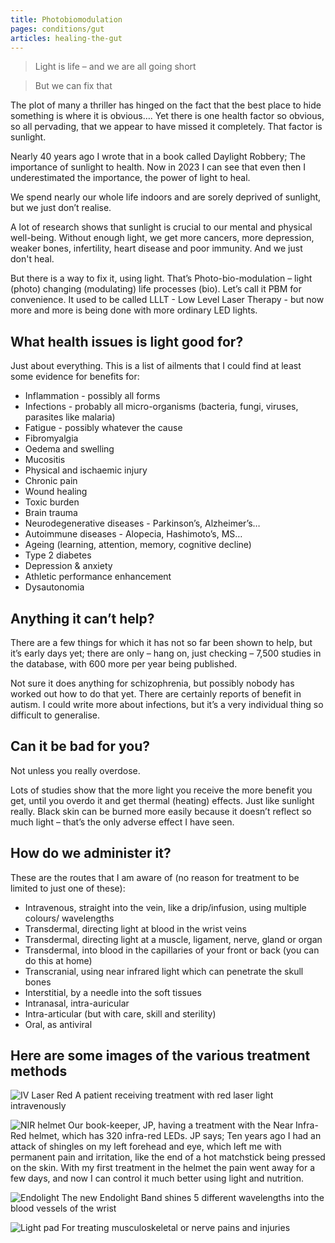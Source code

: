 ```yaml
---
title: Photobiomodulation
pages: conditions/gut
articles: healing-the-gut
---
```


> Light is life  – and we are all going short

> But we can fix that

The plot of many a thriller has hinged on the fact that the best place to hide something is where it is obvious…. Yet there is one health factor so obvious, so all pervading, that we appear to have missed it completely. That factor is sunlight.

Nearly 40 years ago I wrote that in a book called Daylight Robbery; The importance of sunlight to health. Now in 2023 I can see that even then I underestimated the importance, the power of light to heal. 

We spend nearly our whole life indoors and are sorely deprived of sunlight, but we just don’t realise.

A lot of research shows that sunlight is crucial to our mental and physical well-being. 
Without enough light, we get more cancers, more depression, weaker bones, infertility, heart disease and poor immunity. And we just don't heal. 

But there is a way to fix it, using light. That’s Photo-bio-modulation – light (photo) changing (modulating) life processes (bio). Let’s call it PBM for convenience. It used to be called LLLT - Low Level Laser Therapy - but now more and more is being done with more ordinary LED lights.


## What health issues is light good for?

Just about everything. This is a list of ailments that I could find at least some evidence for benefits for:

- Inflammation - possibly all forms
- Infections - probably all micro-organisms (bacteria, fungi, viruses, parasites like malaria)
- Fatigue - possibly whatever the cause
- Fibromyalgia
- Oedema and swelling
- Mucositis
- Physical and ischaemic injury
- Chronic pain
- Wound healing
- Toxic burden
- Brain trauma
- Neurodegenerative diseases - Parkinson’s, Alzheimer’s…
- Autoimmune diseases - Alopecia, Hashimoto’s, MS…
- Ageing (learning, attention, memory, cognitive decline)
- Type 2 diabetes
- Depression & anxiety
- Athletic performance enhancement
- Dysautonomia


## Anything it can’t help?

There are a few things for which it has not so far been shown to help, but it’s early days yet; there are only – hang on, just checking – 7,500 studies in the database, with 600 more per year being published.

Not sure it does anything for schizophrenia, but possibly nobody has worked out how to do that yet. There are certainly reports of benefit in autism.
I could write more about infections, but it’s a very individual thing so difficult to generalise.


## Can it be bad for you?

Not unless you really overdose.

Lots of studies show that the more light you receive the more benefit you get, until you overdo it and get thermal (heating) effects. Just like sunlight really. Black skin can be burned more easily because it doesn’t reflect so much light – that’s the only adverse effect I have seen. 


## How do we administer it?

These are the routes that I am aware of (no reason for treatment to be limited to just one of these): 
- Intravenous, straight into the vein, like a drip/infusion, using multiple colours/ wavelengths
- Transdermal, directing light at blood in the wrist veins 
- Transdermal, directing light at a muscle, ligament, nerve, gland or organ
- Transdermal, into blood in the capillaries of your front or back (you can do this at home)
- Transcranial, using near infrared light which can penetrate the skull bones
- Interstitial, by a needle into the soft tissues
- Intranasal, intra-auricular
- Intra-articular (but with care, skill and sterility)
- Oral, as antiviral


## Here are some images of the various treatment methods

![IV Laser Red](/images/iv-laser-red.jpg)
A patient receiving treatment with red laser light intravenously

![NIR helmet](/images/nir-helmet.jpg)
Our book-keeper, JP, having a treatment with the Near Infra-Red helmet, which has 320 infra-red LEDs. JP says;
Ten years ago I had an attack of shingles on my left forehead and eye, which left me with permanent pain and irritation, like the end of a hot matchstick being pressed on the skin. With my first treatment in the helmet the pain went away for a few days, and now I can control it much better using light and nutrition.

![Endolight](/images/endolight.jpg)
The new Endolight Band shines 5 different wavelengths into the blood vessels of the wrist

![Light pad](/images/light-pad-musculoskeletal.jpg)
For treating musculoskeletal or nerve pains and injuries